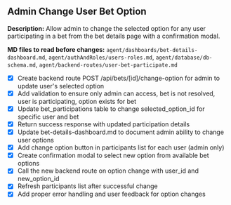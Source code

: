 ## Admin Change User Bet Option

**Description:** Allow admin to change the selected option for any user participating in a bet from the bet details page with a confirmation modal.

**MD files to read before changes:** `agent/dashboards/bet-details-dashboard.md`, `agent/authAndRoles/users-roles.md`, `agent/database/db-schema.md`, `agent/backend-routes/user-bet-participate.md`

- [x] Create backend route POST /api/bets/[id]/change-option for admin to update user's selected option
- [x] Add validation to ensure only admin can access, bet is not resolved, user is participating, option exists for bet
- [x] Update bet_participations table to change selected_option_id for specific user and bet
- [x] Return success response with updated participation details
- [x] Update bet-details-dashboard.md to document admin ability to change user options
- [x] Add change option button in participants list for each user (admin only)
- [x] Create confirmation modal to select new option from available bet options
- [x] Call the new backend route on option change with user_id and new_option_id
- [x] Refresh participants list after successful change
- [x] Add proper error handling and user feedback for option changes
